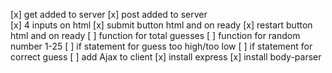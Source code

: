 [x] get added to server
[x] post added to server  
[x] 4 inputs on html
[x] submit button html and on ready
[x] restart button html and on ready
[ ] function for total guesses
[ ] function for random number 1-25
[ ] if statement for guess too high/too low
[ ] if statement for correct guess
[ ] add Ajax to client
[x] install express
[x] install body-parser
